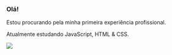 ### Olá!

Estou procurando pela minha primeira experiência profissional.

Atualmente estudando JavaScript, HTML & CSS.

  <a href="https://www.linkedin.com/in/murillo-meirelles-8a829b201/" target="_blank"><img src="https://img.shields.io/badge/-LinkedIn-%230077B5?style=for-the-badge&logo=linkedin&logoColor=white" target="_blank"></a> 
